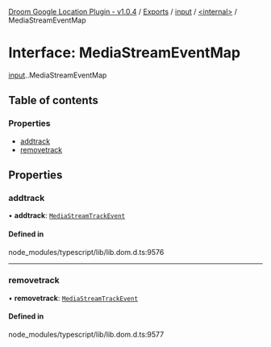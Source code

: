 [Droom Google Location Plugin - v1.0.4](../README.md) / [Exports](../modules.md) / [input](../modules/input.md) / [<internal\>](../modules/input._internal_.md) / MediaStreamEventMap

# Interface: MediaStreamEventMap

[input](../modules/input.md).[<internal>](../modules/input._internal_.md).MediaStreamEventMap

## Table of contents

### Properties

- [addtrack](input._internal_.MediaStreamEventMap.md#addtrack)
- [removetrack](input._internal_.MediaStreamEventMap.md#removetrack)

## Properties

### addtrack

• **addtrack**: [`MediaStreamTrackEvent`](../modules/input._internal_.md#mediastreamtrackevent)

#### Defined in

node_modules/typescript/lib/lib.dom.d.ts:9576

___

### removetrack

• **removetrack**: [`MediaStreamTrackEvent`](../modules/input._internal_.md#mediastreamtrackevent)

#### Defined in

node_modules/typescript/lib/lib.dom.d.ts:9577
